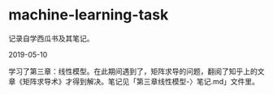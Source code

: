 # machine-learning-task
记录自学西瓜书及其笔记。

2019-05-10

学习了第三章：线性模型。在此期间遇到了，矩阵求导的问题，翻阅了知乎上的文章《矩阵求导术》才得到解决。笔记见「第三章线性模型-〉笔记.md」文件里。

